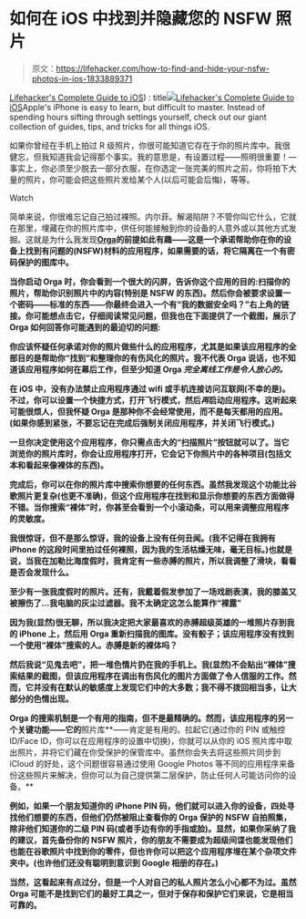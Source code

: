 # 如何在 iOS 中找到并隐藏您的 NSFW 照片

> 原文：<https://lifehacker.com/how-to-find-and-hide-your-nsfw-photos-in-ios-1833889371>

[Lifehacker's Complete Guide to iOS](https://appleios.kinja.com)) : title[![](../Images/71562cabb8ab94eee70dc08ff80378ef.png)](https://appleios.kinja.com)[Lifehacker's Complete Guide to iOS](https://appleios.kinja.com)Apple's iPhone is easy to learn, but difficult to master. Instead of spending hours sifting through settings yourself, check out our giant collection of guides, tips, and tricks for all things iOS.

如果你曾经在手机上拍过 R 级照片，你很可能知道它存在于你的照片库中。我很健忘，但我知道我会记得那个事实。我的意思是，有设置过程——照明很重要！—事实上，你必须至少脱去一部分衣服，在你选定一张完美的照片之前，你将拍下大量的照片，你可能会把这些照片发给某个人(以后可能会后悔)，等等。

Watch

简单来说，你很难忘记自己拍过裸照。内尔菲。解渴陷阱？不管你叫它什么，它就在那里，埋藏在你的照片库中，供任何能接触到你的设备的人意外或以其他方式发掘。这就是为什么我发现[**Orga**](https://itunes.apple.com/us/app/find-nude-text-in-pics-orga/id1305287901?mt=8)**的前提如此有趣——这是一个承诺帮助你在你的设备上找到有问题的(NSFW)材料的应用程序，如果需要的话，将它隔离在一个有密码保护的图库中。**

**当你启动 Orga 时，你会看到一个很大的闪屏，告诉你这个应用的目的:扫描你的照片，帮助你识别照片中的内容(特别是 NSFW 的东西)。然后你会被要求设置一个密码——标准的东西——你最终会进入一个有“我的数据安全吗？”右上角的链接。你可能想点击它，仔细阅读常见问题，但我也在下面提供了一个截图，展示了 Orga 如何回答你可能遇到的最迫切的问题:**

**你应该怀疑任何承诺对你的照片做些什么的应用程序，尤其是如果该应用程序的全部目的是帮助你“找到”和整理你的有伤风化的照片。我不代表 Orga 说话，也不知道该应用程序如何在幕后工作，但至少知道 Orga *完全离线工作是令人放心的。***

**在 iOS 中，没有办法禁止应用程序通过 wifi 或手机连接访问互联网(不幸的是)。不过，你可以设置一个快捷方式，打开飞行模式，然后*再*启动应用程序。这听起来可能很烦人，但我怀疑 Orga 是那种你不会经常使用，而不是每天都用的应用。(如果你感到紧张，不要忘记在完成后强制关闭应用程序，并关闭飞行模式。)**

**一旦你决定使用这个应用程序，你只需点击大的“扫描照片”按钮就可以了。当它浏览你的照片库时，你会让应用程序打开，它会记下你照片中的各种项目(包括文本和看起来像裸体的东西)。**

**完成后，你可以在你的照片库中搜索你想要的任何东西。虽然我发现这个功能比谷歌照片更复杂(也更不准确)，但这个应用程序在找到和显示你想要的东西方面做得不错。当你搜索“裸体”时，你甚至会看到一个小滚动条，可以用来调整应用程序的灵敏度。**

**我很惊讶，但不是那么惊讶，我的设备上没有任何丑闻。(我不记得在我拥有 iPhone 的这段时间里拍过任何裸照，因为我的生活枯燥无味，毫无目标。)也就是说，当我在加勒比海度假时，我肯定有一些赤膊的照片，所以我调整了滑块，看看是否会发现什么。**

**至少有一张我度假时的照片。还有，我戴着假发参加了一场戏剧表演，我的膝盖又被擦伤了...我电脑的灰尘过滤器。我不太确定这怎么能算作“裸露”**

**因为我(显然)很无聊，所以我决定把大家最喜欢的赤膊超级英雄的一堆照片存到我的 iPhone 上，然后用 Orga 重新扫描我的图库。没有骰子；该应用程序没有找到一个使用“裸体”搜索的人。赤膊是新的裸体吗？**

**然后我说“见鬼去吧”，把一堆色情片扔在我的手机上。我(显然)不会贴出“裸体”搜索结果的截图，但该应用程序在调出有伤风化的图片方面做了令人信服的工作。然而，它并没有在默认的敏感度上发现它们中的大多数；我不得不拨回相当多，让大部分的色情出现。**

**Orga 的搜索机制是一个有用的指南，但不是最精确的。然而，该应用程序的另一个关键功能——它的**照片库**——肯定是有用的。拉起它(通过你的 PIN 或触控 ID/Face ID，你可以在应用程序的设置中切换)，你就可以从你的 iOS 照片库中取出照片，并将它们藏在你受保护的保管库中。虽然你会失去将这些照片同步到 iCloud 的好处，这个问题很容易通过使用 Google Photos 等不同的应用程序来备份这些照片来解决，但你可以为自己提供第二层保护，防止任何人可能访问你的设备。**

**例如，如果一个朋友知道你的 iPhone PIN 码，他们就可以进入你的设备，四处寻找他们想要的东西，但他们仍然被阻止查看你的 Orga 保护的 NSFW 自拍照集，除非他们知道你的二级 PIN 码(或者手边有你的手指或脸)。显然，如果你采纳了我的建议，首先备份你的 NSFW 照片，你的朋友不需要成为超级间谍也能发现他们也能在谷歌照片中找到你的零件，但也许你可以把这个应用程序埋在某个杂项文件夹中。(也许他们还没有聪明到意识到 Google 相册的存在。)**

**当然，这看起来有点过分，但是一个人对自己的私人照片怎么小心都不为过。虽然 Orga 可能不是找到它们的最好工具之一，但对于保存和保护它们来说，它是相当可靠的。**